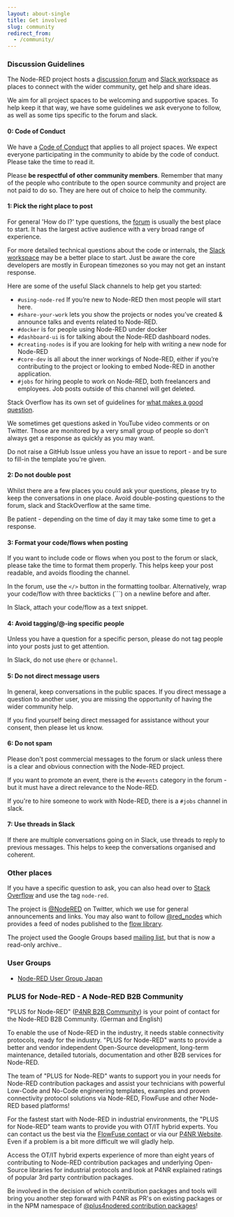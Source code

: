 ```yaml
---
layout: about-single
title: Get involved
slug: community
redirect_from:
  - /community/
---
```


### Discussion Guidelines

The Node-RED project hosts a [discussion forum](https://discourse.nodered.org) and [Slack workspace](slack) as places to connect with the wider community, get help and share ideas.

We aim for all project spaces to be welcoming and supportive spaces. To help keep it that way, we have
some guidelines we ask everyone to follow, as well as some tips specific to the forum and slack.

#### 0: Code of Conduct

We have a [Code of Conduct](/about/conduct) that applies to all project spaces. We expect everyone participating in the community to abide by the code of conduct. Please take the time to read it.

Please **be respectful of other community members**. Remember that many of the people who contribute to the open source
community and project are not paid to do so. They are here out of choice to help the community.


#### 1: Pick the right place to post

For general 'How do I?' type questions, the [forum](https://discourse.nodered.org) is usually the best place to start. It has the largest active audience with a very broad range of experience.

For more detailed technical questions about the code or internals, the [Slack workspace](slack) may be a better place to start. Just be aware the core developers are mostly in European timezones so you may not get an instant response.

Here are some of the useful Slack channels to help get you started:

 - `#using-node-red`  If you’re new to Node-RED then most people will start here.
 - `#share-your-work` lets you show the projects or nodes you’ve created & announce talks and events related to Node-RED.
 - `#docker` is for people using Node-RED under docker
 - `#dashboard-ui` is for talking about the Node-RED dashboard nodes.
 - `#creating-nodes` is if you are looking for help with writing a new node for Node-RED
 - `#core-dev` is all about the inner workings of Node-RED, either if you’re contributing to the project or looking to embed Node-RED in another application.
 - `#jobs` for hiring people to work on Node-RED, both freelancers and employees. Job posts outside of this channel will get deleted.

Stack Overflow has its own set of guidelines for [what makes a good question](https://stackoverflow.com/help/how-to-ask).

We sometimes get questions asked in YouTube video comments or on Twitter. Those are monitored by a very small group of people so don't always get a response as quickly as you may want.

Do not raise a GitHub Issue unless you have an issue to report - and be sure to fill-in the template you're given.

#### 2: Do not double post

Whilst there are a few places you could ask your questions, please try to keep the conversations in one place. Avoid double-posting questions to the forum, slack and StackOverflow at the same time.

Be patient - depending on the time of day it may take some time to get a response.


#### 3: Format your code/flows when posting

If you want to include code or flows when you post to the forum or slack, please take the time to format them properly. This helps keep your post readable, and avoids flooding the channel.

In the forum, use the `</>` button in the formatting toolbar. Alternatively, wrap your code/flow with three backticks (\`\`\`) on a newline before and after.

In Slack, attach your code/flow as a text snippet.

#### 4: Avoid tagging/@-ing specific people

Unless you have a question for a specific person, please do not tag people into your posts just to get attention.

In Slack, do not use `@here` or `@channel`.

#### 5: Do not direct message users

In general, keep conversations in the public spaces. If you direct message a question to another user, you are missing the opportunity of having the wider community help.

If you find yourself being direct messaged for assistance without your consent, then please let us know.


#### 6: Do not spam

Please don't post commercial messages to the forum or slack unless there is a clear and obvious connection with the Node-RED project.

If you want to promote an event, there is the `#events` category in the forum - but it must have a direct relevance to the Node-RED.

If you're to hire someone to work with Node-RED, there is a `#jobs` channel in slack.


#### 7: Use threads in Slack

If there are multiple conversations going on in Slack, use threads to reply to previous messages. This helps to keep the conversations organised and coherent.


### Other places

If you have a specific question to ask, you can also head over to
[Stack Overflow](https://stackoverflow.com/questions/tagged/node-red) and use
the tag `node-red`.

The project is [@NodeRED](https://twitter.com/nodered) on Twitter, which we use
for general announcements and links. You may also want to follow [@red_nodes](https://twitter.com/red_nodes)
which provides a feed of nodes published to the [flow library](https://flows.nodered.org).

The project used the Google Groups based [mailing list](https://groups.google.com/forum/#!forum/node-red), but
that is now a read-only archive..

### User Groups

- [Node-RED User Group Japan](https://nodered.jp/)

### PLUS for Node-RED - A Node-RED B2B Community

"PLUS for Node-RED" ([P4NR B2B Community](https://p4nr.com/)) is your point of contact 
for the Node-RED B2B Community. (German and English) 

To enable the use of Node-RED in the industry, it needs stable connectivity protocols, 
ready for the industry. "PLUS for Node-RED" wants to provide a better and vendor independent Open-Source development, 
long-term maintenance, detailed tutorials, documentation and other B2B services for Node-RED.

The team of "PLUS for Node-RED" wants to support you in your needs for Node-RED contribution packages and assist your technicians with powerful 
Low-Code and No-Code engineering templates, examples and proven connectivity protocol solutions via Node-RED, FlowFuse and other Node-RED based platforms!

For the fastest start with Node-RED in industrial environments, the "PLUS for Node-RED" team wants to provide you with OT/IT hybrid experts. 
You can contact us the best via the [FlowFuse contact](https://flowfuse.com/contact-us/) or via our [P4NR Website](https://p4nr.com/).
Even if a problem is a bit more difficult we will gladly help.

Access the OT/IT hybrid experts experience of more than eight years of contributing to Node-RED contribution packages 
and underlying Open-Source libraries for industrial protocols and look at P4NR explained ratings of popular 3rd party
contribution packages.

Be involved in the decision of which contribution packages and tools will bring you another step forward with P4NR
as PR's on existing packages or in the NPM namespace of [@plus4nodered contribution packages](https://plus4nodered.com/)!
